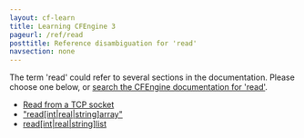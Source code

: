 ```yaml
---
layout: cf-learn
title: Learning CFEngine 3
pageurl: /ref/read
posttitle: Reference disambiguation for 'read'
navsection: none
---
```


The term 'read' could refer to several sections in the documentation. Please choose one below, or
[search the CFEngine documentation for 'read'](http://docs.cfengine.com/latest/search.html?q=read).

- [Read from a TCP socket](http://docs.cfengine.com/latest/examples-example-snippets-network.html#read-from-a-tcp-socket)
- ["read\[int|real|string\]array"](http://docs.cfengine.com/latest/reference-functions-readintrealstringarray.html#read-int|real|string-array)
- [read\[int|real|string\]list](http://docs.cfengine.com/latest/reference-functions-readintrealstringlist.html#read-int|real|string-list)
